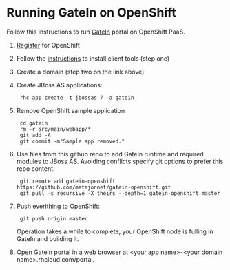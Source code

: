 # Running GateIn on OpenShift

Follow this instructions to run [GateIn](http://www.jboss.org/gatein/) portal on OpenShift PaaS.

1. [Register](https://openshift.redhat.com/app/account/new) for OpenShift
1. Follow the [instructions](https://openshift.redhat.com/app/getting_started) to install client tools (step one)
1. Create a domain (step two on the link above)

1. Create JBoss AS applications:

        rhc app create -t jbossas-7 -a gatein

1. Remove OpenShift sample application

        cd gatein
        rm -r src/main/webapp/*
        git add -A
        git commit -m"Sample app removed."
    
1. Use files from this github repo to add GateIn runtime and required modules to JBoss AS.
Avoiding conflicts specify git options to prefer this repo content. 

        git remote add gatein-openshift https://github.com/matejonnet/gatein-openshift.git
        git pull -s recursive -X theirs --depth=1 gatein-openshift master


1. Push everithing to OpenShift:

        git push origin master
        
   Operation takes a while to complete, your OpenShift node is fulling in GateIn and building it.

1. Open GateIn portal in a web browser at \<your app name\>-\<your domain name\>.rhcloud.com/portal.

